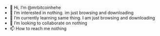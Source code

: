 - 👋 Hi, I’m @mrbitcoinhehe
- 👀 I’m interested in nothing. im just browsing and downloading
- 🌱 I’m currently learning same thing. I am just browsing and downloading
- 💞️ I’m looking to collaborate on nothing
- 📫 How to reach me nothing

<!---
mrbitcoinhehe/mrbitcoinhehe is a ✨ special ✨ repository because its `README.md` (this file) appears on your GitHub profile.
You can click the Preview link to take a look at your changes.
--->
